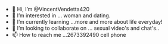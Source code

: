 - 👋 Hi, I’m @VincentVendetta420
- 👀 I’m interested in ... woman and dating.
- 🌱 I’m currently learning ...more and more about life everyday!
- 💞️ I’m looking to collaborate on ... sexual video's and chat's..
- 📫 How to reach me ...2673392490 cell phone

<!---
VincentVendetta420/VincentVendetta420 is a ✨ special ✨ repository because its `README.md` (this file) appears on your GitHub profile.
You can click the Preview link to take a look at your changes.
--->
